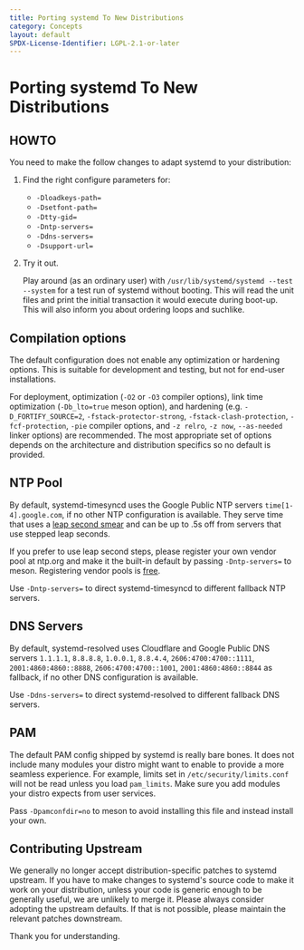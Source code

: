 ```yaml
---
title: Porting systemd To New Distributions
category: Concepts
layout: default
SPDX-License-Identifier: LGPL-2.1-or-later
---
```


# Porting systemd To New Distributions

## HOWTO

You need to make the follow changes to adapt systemd to your distribution:

1. Find the right configure parameters for:

   * `-Dloadkeys-path=`
   * `-Dsetfont-path=`
   * `-Dtty-gid=`
   * `-Dntp-servers=`
   * `-Ddns-servers=`
   * `-Dsupport-url=`

2. Try it out.

   Play around (as an ordinary user) with
   `/usr/lib/systemd/systemd --test --system` for a test run of systemd without booting.
   This will read the unit files and print the initial transaction it would execute during boot-up.
   This will also inform you about ordering loops and suchlike.

## Compilation options

The default configuration does not enable any optimization or hardening options.
This is suitable for development and testing, but not for end-user
installations.

For deployment, optimization (`-O2` or `-O3` compiler options), link time
optimization (`-Db_lto=true` meson option), and hardening (e.g.
`-D_FORTIFY_SOURCE=2`, `-fstack-protector-strong`, `-fstack-clash-protection`,
`-fcf-protection`, `-pie` compiler options, and `-z relro`, `-z now`,
`--as-needed` linker options) are recommended.
The most appropriate set of options depends on the architecture and distribution specifics so no default is
provided.

## NTP Pool

By default, systemd-timesyncd uses the Google Public NTP servers
`time[1-4].google.com`, if no other NTP configuration is available.
They serve time that uses a
[leap second smear](https://developers.google.com/time/smear)
and can be up to .5s off from servers that use stepped leap seconds.

If you prefer to use leap second steps, please register your own
vendor pool at ntp.org and make it the built-in default by
passing `-Dntp-servers=` to meson.
Registering vendor pools is
[free](http://www.pool.ntp.org/en/vendors.html).

Use `-Dntp-servers=` to direct systemd-timesyncd to different fallback
NTP servers.

## DNS Servers

By default, systemd-resolved uses Cloudflare and Google Public DNS servers
`1.1.1.1`, `8.8.8.8`, `1.0.0.1`, `8.8.4.4`, `2606:4700:4700::1111`, `2001:4860:4860::8888`, `2606:4700:4700::1001`, `2001:4860:4860::8844`
as fallback, if no other DNS configuration is available.

Use `-Ddns-servers=` to direct systemd-resolved to different fallback
DNS servers.

## PAM

The default PAM config shipped by systemd is really bare bones.
It does not include many modules your distro might want to enable
to provide a more seamless experience.
For example, limits set in `/etc/security/limits.conf` will not be read unless you load `pam_limits`.
Make sure you add modules your distro expects from user services.

Pass `-Dpamconfdir=no` to meson to avoid installing this file and
instead install your own.

## Contributing Upstream

We generally no longer accept distribution-specific patches to
systemd upstream.
If you have to make changes to systemd's source code to make it work on your distribution, unless your code is generic enough to be generally useful, we are unlikely to merge it.
Please always consider adopting the upstream defaults.
If that is not possible, please maintain the relevant patches downstream.

Thank you for understanding.
